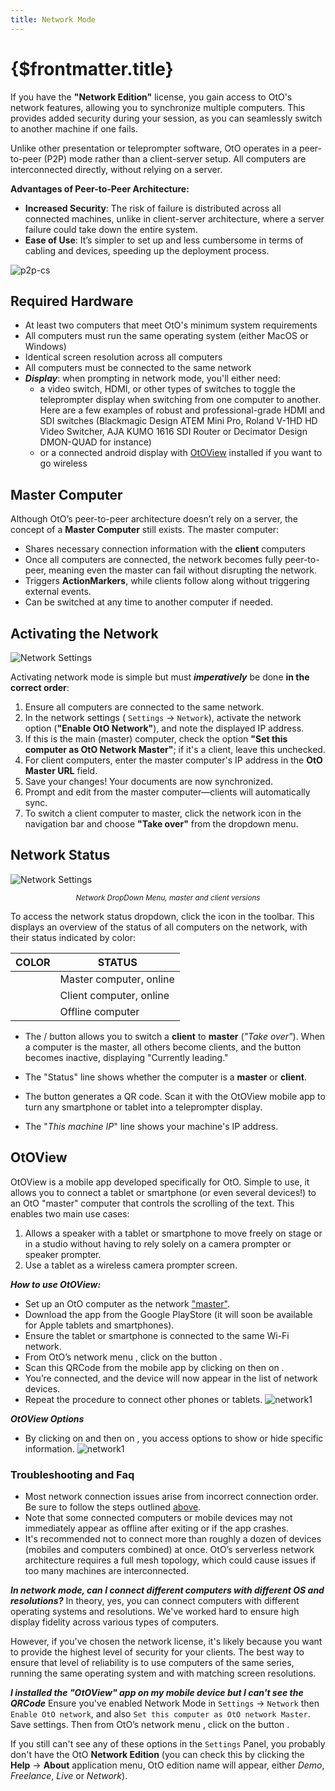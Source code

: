```yaml
---
title: Network Mode
---
```


# {$frontmatter.title}

If you have the **"Network Edition"** license, you gain access to OtO's network features, allowing you to synchronize multiple computers. This provides added security during your session, as you can seamlessly switch to another machine if one fails.

Unlike other presentation or teleprompter software, OtO operates in a peer-to-peer (P2P) mode rather than a client-server setup. All computers are interconnected directly, without relying on a server.

**Advantages of Peer-to-Peer Architecture:**
- **Increased Security**: The risk of failure is distributed across all connected machines, unlike in client-server architecture, where a server failure could take down the entire system.
- **Ease of Use**: It’s simpler to set up and less cumbersome in terms of cabling and devices, speeding up the deployment process.

![p2p-cs](/p2p-cs.png)

## Required Hardware

- At least two computers that meet OtO's minimum system requirements
- All computers must run the same operating system (either MacOS or Windows)
- Identical screen resolution across all computers
- All computers must be connected to the same network
- ***Display***: when prompting in network mode, you'll either need:
    - a video switch, HDMI, or other types of switches to toggle the teleprompter display when switching from one computer to another. Here are a few examples of robust and professional-grade HDMI and SDI switches (Blackmagic Design ATEM Mini Pro, Roland V-1HD HD Video Switcher, AJA KUMO 1616 SDI Router or Decimator Design DMON-QUAD for instance)
    - or a connected android display with [OtOView](#otoview) installed if you want to go wireless

## Master Computer

Although OtO’s peer-to-peer architecture doesn’t rely on a server, the concept of a **Master Computer** still exists. The master computer:

- Shares necessary connection information with the **client** computers
- Once all computers are connected, the network becomes fully peer-to-peer, meaning even the master can fail without disrupting the network.
- Triggers **ActionMarkers**, while clients follow along without triggering external events.
- Can be switched at any time to another computer if needed.

## Activating the Network

![Network Settings](/network-settings.jpg)

Activating network mode is simple but must ***imperatively*** be done **in the correct order**:

1. Ensure all computers are connected to the same network.
2. In the network settings ( <Icon d="settings"/> `Settings` → `Network`), activate the network option (**"Enable OtO Network"**), and note the displayed IP address.
3. If this is the main (master) computer, check the option **"Set this computer as OtO Network Master"**; if it's a client, leave this unchecked.
4. For client computers, enter the master computer's IP address in the **OtO Master URL** field.
5. Save your changes! Your documents are now synchronized.
6. Prompt and edit from the master computer—clients will automatically sync.
7. To switch a client computer to master, click the network icon <Icon d="network" stroke="none" fill="#ef4444"/> in the navigation bar and choose **"Take over"** from the dropdown menu.

## Network Status

![Network Settings](/network-dd.png)
<center>
<small><em>Network DropDown Menu, master and client versions</em></small>
</center>

To access the network status dropdown, click the <Icon d="network" stroke="none" fill="#ef4444"/> icon in the toolbar. This displays an overview of the status of all computers on the network, with their status indicated by color:

| COLOR                 | STATUS                          |  
|-----------------------|---------------------------------| 
|  <Round isBlue/>      | Master computer, online         | 
|  <Round isGreen/>     | Client computer, online         | 
|  <Round isRed/>       | Offline computer                | 

- The <TextIcon icon="openLock" text="Take over" /> / <TextIcon stroke="#ef4444" icon="closedLock" text="Currently leading" /> button allows you to switch a **client** to **master** (*"Take over"*). When a computer is the master, all others become clients, and the button becomes inactive, displaying "Currently leading."

- The "Status" line shows whether the computer is a **master** or **client**.

- The <TextIcon icon="qrCode" text="QRCODE" /> button generates a QR code. Scan it with the OtOView mobile app to turn any smartphone or tablet into a teleprompter display.

- The "*This machine IP*" line shows your machine's IP address.
  
## OtOView

OtOView is a mobile app developed specifically for OtO. Simple to use, it allows you to connect a tablet or smartphone (or even several devices!) to an OtO "master" computer that controls the scrolling of the text. This enables two main use cases:

1. Allows a speaker with a tablet or smartphone to move freely on stage or in a studio without having to rely solely on a camera prompter or speaker prompter.
2. Use a tablet as a wireless camera prompter screen.

***How to use OtOView:***
- Set up an OtO computer as the network ["master"](##master-computer).
- Download the app from the Google PlayStore (it will soon be available for Apple tablets and smartphones).
- Ensure the tablet or smartphone is connected to the same Wi-Fi network.
- From OtO’s network menu <Icon d="network" stroke="none" fill="#ef4444"/>, click on the button <TextIcon icon="qrCode" text="QRCODE" />.
- Scan this QRCode from the mobile app by clicking on <Number n="＋"/> then on <Icon d="qrCode" noborder />.
- You’re connected, and the device will now appear in the list of network devices.
- Repeat the procedure to connect other phones or tablets.
![network1](/otoview-1.jpg)

***OtOView Options***
- By clicking on <Number n="＋"/> and then on <Icon d="params" />, you access options to show or hide specific information.
![network1](/otoview-2.jpg)

### Troubleshooting and Faq

- Most network connection issues arise from incorrect connection order. Be sure to follow the steps outlined [above](#activating-the-network).
- Note that some connected computers or mobile devices may not immediately appear as offline after exiting or if the app crashes.
- It's recommended not to connect more than roughly a dozen of devices (mobiles and computers combined) at once. OtO’s serverless network architecture requires a full mesh topology, which could cause issues if too many machines are interconnected.

***In network mode, can I connect different computers with different OS and resolutions?***
In theory, yes, you can connect computers with different operating systems and resolutions. We've worked hard to ensure high display fidelity across various types of computers.

However, if you've chosen the network license, it's likely because you want to provide the highest level of security for your clients. The best way to ensure that level of reliability is to use computers of the same series, running the same operating system and with matching screen resolutions.

***I installed the "OtOView" app on my mobile device but I can't see the QRCode***
Ensure you've enabled Network Mode in `Settings` → `Network` then `Enable OtO network`, and also `Set this computer as OtO network Master`.
Save settings.
Then from OtO’s network menu <Icon d="network" stroke="none" fill="#ef4444"/>, click on the button <TextIcon icon="qrCode" text="QRCODE" />.

If you still can't see any of these options in the `Settings` Panel, you probably don't have the OtO **Network Edition** (you can check this by clicking the **Help** → **About** application menu, OtO edition name will appear, either *Demo*, *Freelance*, *Live* or *Network*).
